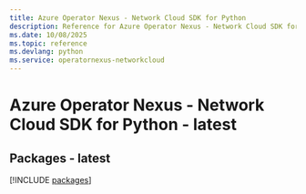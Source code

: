 ```yaml
---
title: Azure Operator Nexus - Network Cloud SDK for Python
description: Reference for Azure Operator Nexus - Network Cloud SDK for Python
ms.date: 10/08/2025
ms.topic: reference
ms.devlang: python
ms.service: operatornexus-networkcloud
---
```

# Azure Operator Nexus - Network Cloud SDK for Python - latest
## Packages - latest
[!INCLUDE [packages](operator-nexus---network-cloud-index.md)]